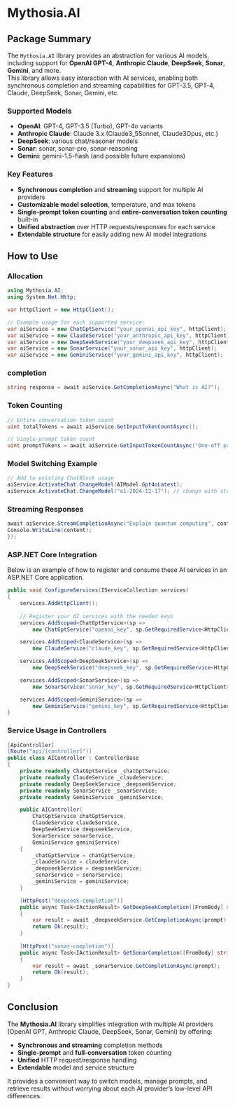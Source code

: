 ﻿# Mythosia.AI

## Package Summary

The `Mythosia.AI` library provides an abstraction for various AI models, including support for **OpenAI GPT-4**, **Anthropic Claude**, **DeepSeek**, **Sonar**, **Gemini**, and more.  
This library allows easy interaction with AI services, enabling both synchronous completion and streaming capabilities for GPT-3.5, GPT-4, Claude, DeepSeek, Sonar, Gemini, etc.

### Supported Models

- **OpenAI**: GPT-4, GPT-3.5 (Turbo), GPT-4o variants
- **Anthropic Claude**: Claude 3.x (Claude3_5Sonnet, Claude3Opus, etc.)
- **DeepSeek**: various chat/reasoner models
- **Sonar**: sonar, sonar-pro, sonar-reasoning
- **Gemini**: gemini-1.5-flash (and possible future expansions)

### Key Features

- **Synchronous completion** and **streaming** support for multiple AI providers
- **Customizable model selection**, temperature, and max tokens
- **Single-prompt token counting** and **entire-conversation token counting** built-in
- **Unified abstraction** over HTTP requests/responses for each service
- **Extendable structure** for easily adding new AI model integrations

## How to Use

### Allocation
```csharp
using Mythosia.AI;
using System.Net.Http;

var httpClient = new HttpClient();

// Example usage for each supported service:
var aiService = new ChatGptService("your_openai_api_key", httpClient);
var aiService = new ClaudeService("your_anthropic_api_key", httpClient);
var aiService = new DeepSeekService("your_deepseek_api_key", httpClient);
var aiService = new SonarService("your_sonar_api_key", httpClient);
var aiService = new GeminiService("your_gemini_api_key", httpClient);
```

### completion
```csharp
string response = await aiService.GetCompletionAsync("What is AI?");
```

### Token Counting
```csharp
// Entire conversation token count
uint totalTokens = await aiService.GetInputTokenCountAsync();

// Single-prompt token count
uint promptTokens = await aiService.GetInputTokenCountAsync("One-off prompt to analyze");
```

### Model Switching Example
```csharp
// Add to existing ChatBlock usage
aiService.ActivateChat.ChangeModel(AIModel.Gpt4oLatest);
aiService.ActivateChat.ChangeModel("o1-2024-12-17"); // change with string
```

### Streaming Responses
```csharp
await aiService.StreamCompletionAsync("Explain quantum computing", content => {
Console.WriteLine(content);
});
```

### ASP.NET Core Integration
Below is an example of how to register and consume these AI services in an ASP.NET Core application.
```csharp
public void ConfigureServices(IServiceCollection services)
{
    services.AddHttpClient();
    
    // Register your AI services with the needed keys
    services.AddScoped<ChatGptService>(sp => 
        new ChatGptService("openai_key", sp.GetRequiredService<HttpClient>()));

    services.AddScoped<ClaudeService>(sp => 
        new ClaudeService("claude_key", sp.GetRequiredService<HttpClient>()));

    services.AddScoped<DeepSeekService>(sp => 
        new DeepSeekService("deepseek_key", sp.GetRequiredService<HttpClient>()));

    services.AddScoped<SonarService>(sp =>
        new SonarService("sonar_key", sp.GetRequiredService<HttpClient>()));

    services.AddScoped<GeminiService>(sp =>
        new GeminiService("gemini_key", sp.GetRequiredService<HttpClient>()));
}
```

### Service Usage in Controllers
```csharp
[ApiController]
[Route("api/[controller]")]
public class AIController : ControllerBase
{
    private readonly ChatGptService _chatGptService;
    private readonly ClaudeService _claudeService;
    private readonly DeepSeekService _deepseekService;
    private readonly SonarService _sonarService;
    private readonly GeminiService _geminiService;

    public AIController(
        ChatGptService chatGptService, 
        ClaudeService claudeService,
        DeepSeekService deepseekService,
        SonarService sonarService,
        GeminiService geminiService)
    {
        _chatGptService = chatGptService;
        _claudeService = claudeService;
        _deepseekService = deepseekService;
        _sonarService = sonarService;
        _geminiService = geminiService;
    }

    [HttpPost("deepseek-completion")]
    public async Task<IActionResult> GetDeepSeekCompletion([FromBody] string prompt)
    {
        var result = await _deepseekService.GetCompletionAsync(prompt);
        return Ok(result);
    }
    
    [HttpPost("sonar-completion")]
    public async Task<IActionResult> GetSonarCompletion([FromBody] string prompt)
    {
        var result = await _sonarService.GetCompletionAsync(prompt);
        return Ok(result);
    }
}
```

## Conclusion

The **Mythosia.AI** library simplifies integration with multiple AI providers (OpenAI GPT, Anthropic Claude, DeepSeek, Sonar, Gemini) by offering:

- **Synchronous and streaming** completion methods  
- **Single-prompt** and **full-conversation** token counting  
- **Unified** HTTP request/response handling  
- **Extendable** model and service structure  

It provides a convenient way to switch models, manage prompts, and retrieve results without worrying about each AI provider’s low-level API differences.